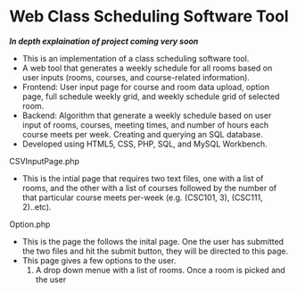 # Web Class Scheduling Software Tool

***In depth explaination of project coming very soon***

- This is an implementation of a class scheduling software tool.
- A web tool that generates a weekly schedule for all rooms based on user inputs (rooms, courses, and course-related information).
- Frontend: User input page for course and room data upload, option page, full schedule weekly grid, and weekly schedule grid of selected room.
- Backend: Algorithm that generate a weekly schedule based on user input of rooms, courses, meeting times, and number of hours each course meets per week.
Creating and querying an SQL database.
- Developed using HTML5, CSS, PHP, SQL, and MySQL Workbench.

CSVInputPage.php 
- This is the intial page that requires two text files, one with a list of rooms, and the other with a list of courses followed by the number of that particular course meets per-week (e.g. (CSC101, 3), (CSC111, 2)..etc).

Option.php
- This is the page the follows the inital page. One the user has submitted the two files and hit the submit button, they will be directed to this page.
- This page gives a few options to the user. 
  1) A drop down menue with a list of rooms. Once a room is picked and the user 

